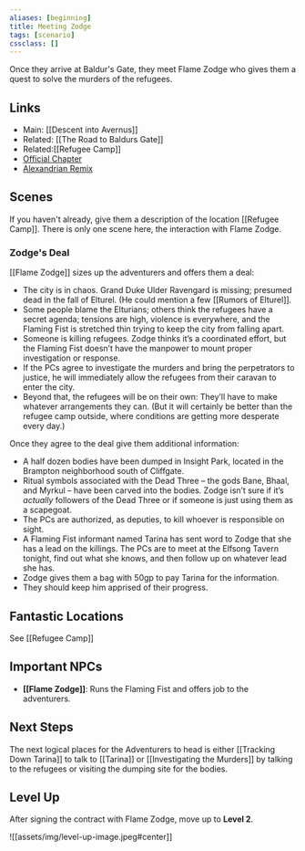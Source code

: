 ```yaml
---
aliases: [beginning]
title: Meeting Zodge
tags: [scenario]
cssclass: []
---
```


Once they arrive at Baldur's Gate, they meet Flame Zodge who gives them a quest to solve the murders of the refugees.

## Links
- Main: [[Descent into Avernus]]
- Related: [[The Road to Baldurs Gate]]
- Related:[[Refugee Camp]]
- [Official Chapter](https://www.dndbeyond.com/sources/bgdia/a-tale-of-two-cities#TheBasiliskGate)
- [Alexandrian Remix](https://thealexandrian.net/wordpress/44221/roleplaying-games/remixing-avernus-part-1-the-beginning)

## Scenes

If you haven't already, give them a description of the location [[Refugee Camp]]. There is only one scene here, the interaction with Flame Zodge.

### Zodge's Deal
[[Flame Zodge]] sizes up the adventurers and offers them a deal:
-   The city is in chaos. Grand Duke Ulder Ravengard is missing; presumed dead in the fall of Elturel. (He could mention a few [[Rumors of Elturel]].
-   Some people blame the Elturians; others think the refugees have a secret agenda; tensions are high, violence is everywhere, and the Flaming Fist is stretched thin trying to keep the city from falling apart.
-   Someone is killing refugees. Zodge thinks it’s a coordinated effort, but the Flaming Fist doesn’t have the manpower to mount proper investigation or response.
-   If the PCs agree to investigate the murders and bring the perpetrators to justice, he will immediately allow the refugees from their caravan to enter the city.
-   Beyond that, the refugees will be on their own: They’ll have to make whatever arrangements they can. (But it will certainly be better than the refugee camp outside, where conditions are getting more desperate every day.)

Once they agree to the deal give them additional information:

-   A half dozen bodies have been dumped in Insight Park, located in the Brampton neighborhood south of Cliffgate.
-   Ritual symbols associated with the Dead Three – the gods Bane, Bhaal, and Myrkul – have been carved into the bodies. Zodge isn’t sure if it’s _actually_ followers of the Dead Three or if someone is just using them as a scapegoat.
-   The PCs are authorized, as deputies, to kill whoever is responsible on sight.
-   A Flaming Fist informant named Tarina has sent word to Zodge that she has a lead on the killings. The PCs are to meet at the Elfsong Tavern tonight, find out what she knows, and then follow up on whatever lead she has.
-   Zodge gives them a bag with 50gp to pay Tarina for the information.
-   They should keep him apprised of their progress.


## Fantastic Locations

See [[Refugee Camp]]

## Important NPCs

- **[[Flame Zodge]]**: Runs the Flaming Fist and offers job to the adventurers.

## Next Steps

The next logical places for the Adventurers to head is either [[Tracking Down Tarina]] to talk to [[Tarina]] or [[Investigating the Murders]] by talking to the refugees or visiting the dumping site for the bodies.

## Level Up
After signing the contract with Flame Zodge, move up to **Level 2**.

![[assets/img/level-up-image.jpeg#center]]
